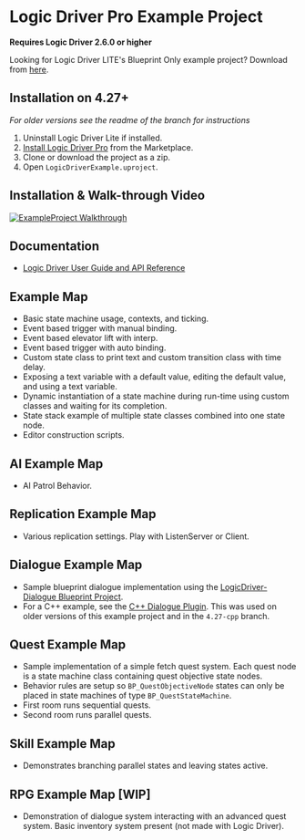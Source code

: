 # Logic Driver Pro Example Project

**Requires Logic Driver 2.6.0 or higher**

Looking for Logic Driver LITE's Blueprint Only example project? Download from [here](https://logicdriver.com/liteexample).

## Installation on 4.27+
*For older versions see the readme of the branch for instructions*

1. Uninstall Logic Driver Lite if installed.
1. [Install Logic Driver Pro](https://logicdriver.com/docs/pages/installation/) from the Marketplace.
1. Clone or download the project as a zip.
1. Open `LogicDriverExample.uproject`.
        
## Installation & Walk-through Video

[![ExampleProject Walkthrough](https://img.youtube.com/vi/fOvyPBi_LM8/0.jpg)](https://www.youtube.com/watch?v=fOvyPBi_LM8)

## Documentation

- [Logic Driver User Guide and API Reference](https://logicdriver.com/docs/)

## Example Map

- Basic state machine usage, contexts, and ticking.
- Event based trigger with manual binding.
- Event based elevator lift with interp.
- Event based trigger with auto binding.
- Custom state class to print text and custom transition class with time delay.
- Exposing a text variable with a default value, editing the default value, and using a text variable.
- Dynamic instantiation of a state machine during run-time using custom classes and waiting for its completion.
- State stack example of multiple state classes combined into one state node.
- Editor construction scripts.

## AI Example Map

- AI Patrol Behavior.

## Replication Example Map

- Various replication settings. Play with ListenServer or Client.

## Dialogue Example Map

- Sample blueprint dialogue implementation using the [LogicDriver-Dialogue Blueprint Project](https://github.com/Recursoft/LogicDriver-DialogueExample).
- For a C++ example, see the [C++ Dialogue Plugin](https://github.com/Recursoft/LogicDriver-Dialogue). This was used on older versions of this example project and in the `4.27-cpp` branch.

## Quest Example Map

- Sample implementation of a simple fetch quest system. Each quest node is a state machine class containing  quest objective state nodes.
- Behavior rules are setup so `BP_QuestObjectiveNode` states can only be placed in state machines of type `BP_QuestStateMachine`.
- First room runs sequential quests.
- Second room runs parallel quests.

## Skill Example Map

- Demonstrates branching parallel states and leaving states active.

## RPG Example Map [WIP]

- Demonstration of dialogue system interacting with an advanced quest system. Basic inventory system present (not made with Logic Driver).

